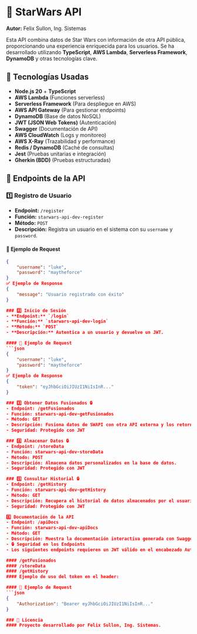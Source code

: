 # 🚀 StarWars API  

**Autor:** Felix Sullon, Ing. Sistemas  

Esta API combina datos de Star Wars con información de otra API pública, proporcionando una experiencia enriquecida para los usuarios. Se ha desarrollado utilizando **TypeScript**, **AWS Lambda**, **Serverless Framework**, **DynamoDB** y otras tecnologías clave.  

## 🔧 Tecnologías Usadas  
- **Node.js 20** + **TypeScript**  
- **AWS Lambda** (Funciones serverless)  
- **Serverless Framework** (Para despliegue en AWS)  
- **AWS API Gateway** (Para gestionar endpoints)  
- **DynamoDB** (Base de datos NoSQL)  
- **JWT (JSON Web Tokens)** (Autenticación)  
- **Swagger** (Documentación de API)  
- **AWS CloudWatch** (Logs y monitoreo)  
- **AWS X-Ray** (Trazabilidad y performance)  
- **Redis / DynamoDB** (Caché de consultas)  
- **Jest** (Pruebas unitarias e integración)  
- **Gherkin (BDD)** (Pruebas estructuradas)  

## 📌 Endpoints de la API  

### 1️⃣ Registro de Usuario  
- **Endpoint:** `/register`  
- **Función:** `starwars-api-dev-register`  
- **Método:** `POST`  
- **Descripción:** Registra un usuario en el sistema con su `username` y `password`.  

#### 📝 Ejemplo de Request  
```json
{
    "username": "luke",
    "password": "maytheforce"
}
✅ Ejemplo de Response
{
    "message": "Usuario registrado con éxito"
}

### 2️⃣ Inicio de Sesión 
- **Endpoint:** `/login`
- **Función:** `starwars-api-dev-login`
- **Método:** `POST`
- **Descripción:** Autentica a un usuario y devuelve un JWT.

#### 📝 Ejemplo de Request  
```json
{
    "username": "luke",
    "password": "maytheforce"
}
✅ Ejemplo de Response
{
    "token": "eyJhbGciOiJIUzI1NiIsInR..."
}

### 3️⃣ Obtener Datos Fusionados 🔒
- Endpoint: /getFusionados
- Función: starwars-api-dev-getFusionados
- Método: GET
- Descripción: Fusiona datos de SWAPI con otra API externa y los retorna.
- Seguridad: Protegido con JWT

### 4️⃣ Almacenar Datos 🔒
- Endpoint: /storeData
- Función: starwars-api-dev-storeData
- Método: POST
- Descripción: Almacena datos personalizados en la base de datos.
- Seguridad: Protegido con JWT

### 5️⃣ Consultar Historial 🔒
- Endpoint: /getHistory
- Función: starwars-api-dev-getHistory
- Método: GET
- Descripción: Recupera el historial de datos almacenados por el usuario.
- Seguridad: Protegido con JWT

6️⃣ Documentación de la API
- Endpoint: /apiDocs
- Función: starwars-api-dev-apiDocs
- Método: GET
- Descripción: Muestra la documentación interactiva generada con Swagger.
- 🔒 Seguridad en los Endpoints
- Los siguientes endpoints requieren un JWT válido en el encabezado Authorization:

#### /getFusionados
#### /storeData
#### /getHistory
#### Ejemplo de uso del token en el header:

#### 📝 Ejemplo de Request  
```json
{
    "Authorization": "Bearer eyJhbGciOiJIUzI1NiIsInR..."
}

### 📜 Licencia
#### Proyecto desarrollado por Felix Sullon, Ing. Sistemas.

